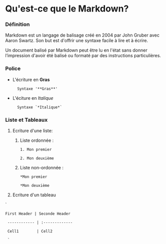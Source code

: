 ﻿
# Qu'est-ce que le Markdown?

### Définition


Markdown est un langage de balisage créé en 2004 par John Gruber avec Aaron Swartz. Son but est d'offrir une syntaxe facile à lire et à écrire.

Un document balisé par Markdown peut être lu en l'état sans donner l’impression d'avoir été balisé ou formaté par des instructions particulières.


<h3>Police</h3> 

* L'écriture en **Gras**

		Syntaxe '**Gras**'

* L'éciture en *Italique*

		Syntaxe `*Italique*`

### Liste et Tableaux

1. Ecriture d'une liste:

	1. Liste ordonnée : 

		 `1. Mon premier`

		 `2. Mon deuxième`

	1. Liste non-ordonnée :  

		`*Mon premier`

		`*Mon deuxième`

2. Ecriture d'un tableau

`

	First Header | Seconde Header

	 ------------ | :-------------

	 Cell1	      |	Cell2
	 
	 `
